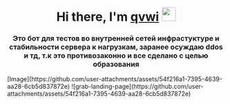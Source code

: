 <h1 align="center">Hi there, I'm <a href="" target="_blank">qvwi</a> 
<img src="https://github.com/blackcater/blackcater/raw/main/images/Hi.gif" height="32"/></h1>
<h3 align="center">Это бот для тестов во внутренней сетей инфрастуктуре и стабильности сервера к нагрузкам, заранее осуждаю ddos и тд, т.к это противозаконно и все сделано с целью образования</h3>
[Image](https://github.com/user-attachments/assets/54f216a1-7395-4639-aa28-6cb5d837872e)
![grab-landing-page](https://github.com/user-attachments/assets/54f216a1-7395-4639-aa28-6cb5d837872e)
